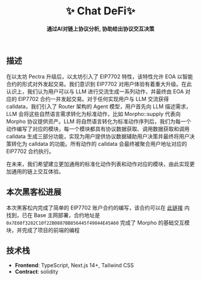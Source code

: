 <div align="center">
  <h1>✨ Chat DeFi✨</h1>
  <p>
    <strong>通过AI对链上协议分析, 协助给出协议交互决策</strong>
  </p>

  <br />

</div>

## 描述

在以太坊 Pectra 升级后，以太坊引入了 EIP7702 特性，该特性允许 EOA 以智能合约的形式对外发起交易。我们意识到 EIP7702 对用户体验有着重大升级。在此认识上，我们认为用户可以与 LLM 进行交流生成一系列动作，并最终由 EOA 对应的 EIP7702 合约一并发起交易。对于任何实现用户与 LLM 交流获得 calldata，我们引入了 Router 架构的 Agent 模型，用户首先向 LLM 描述需求，LLM 会将这些自然语言需求转化为标准动作，比如 Morpho::supply 代表向 Morpho 协议提供资产。LLM 将自然语言转化为标准动作序列后，我们为每一个动作编写了对应的模块，每一个模块都具有协议数据获取、调用数据获取和调用 calldata 生成三部分功能，实现为用户提供协议数据辅助用户决策并最终将用户决策转化为 calldata 的功能。所有动作的 calldata 会最终被聚合用户地址对应的 EIP7702 合约执行。

在未来，我们希望建立更加通用的标准化动作列表和动作对应的模块，由此实现更加通用的链上交互体验。

## 本次黑客松进展
本次黑客松内完成了简单的 EIP7702 账户合约的编写，该合约可以在 [此链接](https://github.com/wangshouh/EIP7702Smplify) 内找到，已在 Base 主网部署，合约地址是 `0x7E60f3282C10f22B0887BB856445f49044E45A60` 完成了 Morpho 的基础交互模块，并完成了项目的前端的编程


## 技术栈

- **Frontend**: TypeScript, Next.js 14+, Tailwind CSS
- **Contract**: solidity
